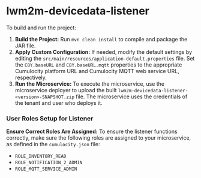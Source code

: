 # lwm2m-devicedata-listener

To build and run the project:

1. **Build the Project:** Run `mvn clean install` to compile and package the JAR file.
2. **Apply Custom Configuration:** If needed, modify the default settings by editing the `src/main/resources/application-default.properties` file. Set the `C8Y.baseURL` and `C8Y.baseURL.mqtt` properties to the appropriate Cumulocity platform URL and Cumulocity MQTT web service URL, respectively.  
3. **Run the Microservice:** To execute the microservice, use the microservice deployer to upload the built `lwm2m-devicedata-listener-<version>-SNAPSHOT.zip` file. The microservice uses the credentials of the tenant and user who deploys it.

### User Roles Setup for Listener
**Ensure Correct Roles Are Assigned:** To ensure the listener functions correctly, make sure the following roles are assigned to your microservice, as defined in the `cumulocity.json` file:

- `ROLE_INVENTORY_READ`
- `ROLE_NOTIFICATION_2_ADMIN`
- `ROLE_MQTT_SERVICE_ADMIN`

